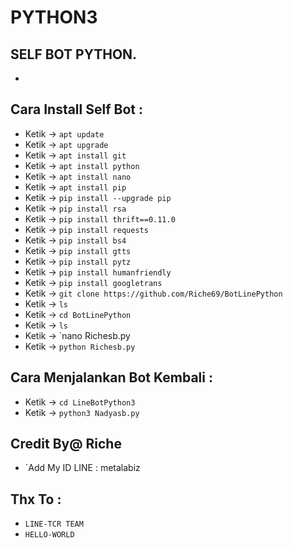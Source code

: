 # PYTHON3
SELF BOT PYTHON.
------
-
Cara Install Self Bot :
------
- Ketik -> `apt update`
- Ketik -> `apt upgrade`
- Ketik -> `apt install git`
- Ketik -> `apt install python`
- Ketik -> `apt install nano`
- Ketik -> `apt install pip`
- Ketik -> `pip install --upgrade pip`
- Ketik -> `pip install rsa`
- Ketik -> `pip install thrift==0.11.0`
- Ketik -> `pip install requests`
- Ketik -> `pip install bs4`
- Ketik -> `pip install gtts`
- Ketik -> `pip install pytz`
- Ketik -> `pip install humanfriendly`
- Ketik -> `pip install googletrans`
- Ketik -> `git clone https://github.com/Riche69/BotLinePython`
- Ketik -> `ls`
- Ketik -> `cd BotLinePython`
- Ketik -> `ls`
- Ketik -> `nano Richesb.py
- Ketik -> `python Richesb.py`

Cara Menjalankan Bot Kembali :
------
- Ketik -> `cd LineBotPython3`
- Ketik -> `python3 Nadyasb.py`


Credit By@ Riche
------
- `Add My ID LINE : metalabiz

Thx To :
------
- `LINE-TCR TEAM`
- `HELLO-WORLD`
